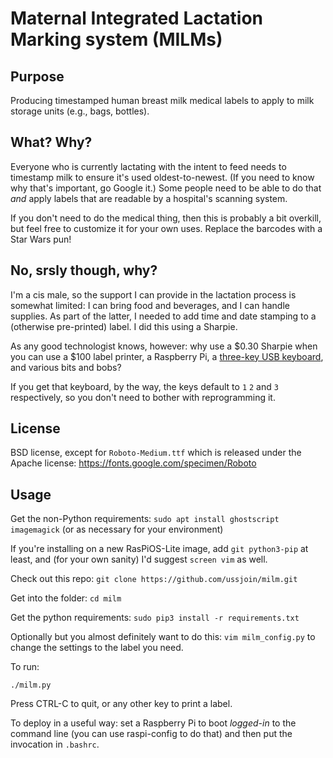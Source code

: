 # Maternal Integrated Lactation Marking system (MILMs)

## Purpose

Producing timestamped human breast milk medical labels to apply to milk storage units (e.g., bags, bottles).

## What? Why?

Everyone who is currently lactating with the intent to feed needs to timestamp milk to ensure it's used oldest-to-newest. (If you need to know why that's important, go Google it.) Some people need to be able to do that *and* apply labels that are readable by a hospital's scanning system.

If you don't need to do the medical thing, then this is probably a bit overkill, but feel free to customize it for your own uses. Replace the barcodes with a Star Wars pun!

## No, srsly though, why?

I'm a cis male, so the support I can provide in the lactation process is somewhat limited: I can bring food and beverages, and I can handle supplies. As part of the latter, I needed to add time and date stamping to a (otherwise pre-printed) label. I did this using a Sharpie.

As any good technologist knows, however: why use a $0.30 Sharpie when you can use a $100 label printer, a Raspberry Pi, a [three-key USB keyboard](https://www.amazon.com/Ecarke-Mechanical-Keyboard-Programming-Software/dp/B08P1GY3GN/), and various bits and bobs?

If you get that keyboard, by the way, the keys default to `1` `2` and `3` respectively, so you don't need to bother with reprogramming it.

## License

BSD license, except for `Roboto-Medium.ttf` which is released under the Apache license: <https://fonts.google.com/specimen/Roboto>

## Usage

Get the non-Python requirements:
`sudo apt install ghostscript imagemagick` (or as necessary for your environment)

If you're installing on a new RasPiOS-Lite image, add `git python3-pip` at least, and (for your own sanity) I'd suggest `screen vim` as well.

Check out this repo:
`git clone https://github.com/ussjoin/milm.git`

Get into the folder:
`cd milm`

Get the python requirements:
`sudo pip3 install -r requirements.txt`

Optionally but you almost definitely want to do this:
`vim milm_config.py` to change the settings to the label you need.

To run:

`./milm.py`

Press CTRL-C to quit, or any other key to print a label.

To deploy in a useful way: set a Raspberry Pi to boot *logged-in* to the command line (you can use raspi-config to do that) and then put the invocation in `.bashrc`.
